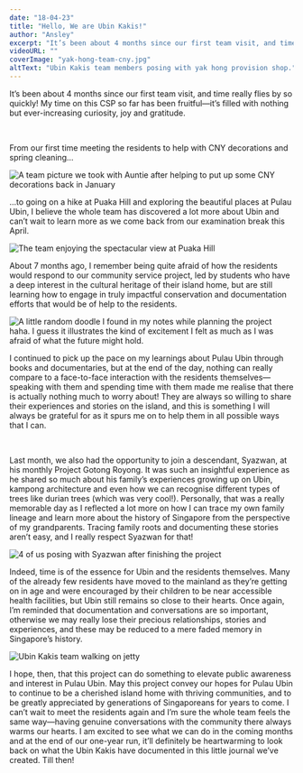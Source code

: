 ```yaml
---
date: "18-04-23"
title: "Hello, We are Ubin Kakis!"
author: "Ansley"
excerpt: "It’s been about 4 months since our first team visit, and time really flies by so quickly! It’s been a time filled with nothing but curiosity, joy and gratitude."
videoURL: ""
coverImage: "yak-hong-team-cny.jpg"
altText: "Ubin Kakis team members posing with yak hong provision shop."
---
```

It’s been about 4 months since our first team visit, and time really flies by so quickly! My time on this CSP so far has been fruitful—it’s filled with nothing but ever-increasing curiosity, joy and gratitude.

&nbsp;

From our first time meeting the residents to help with CNY decorations and spring cleaning…

![A team picture we took with Auntie after helping to put up some CNY decorations back in January](/assets/Images/yak-hong-team-cny.jpg)

…to going on a hike at Puaka Hill and exploring the beautiful places at Pulau Ubin, I believe the whole team has discovered a lot more about Ubin and can’t wait to learn more as we come back from our examination break this April.

![The team enjoying the spectacular view at Puaka Hill ](/assets/Images/team-at-puaka-hill.jpg)

About 7 months ago, I remember being quite afraid of how the residents would respond to our community service project, led by students who have a deep interest in the cultural heritage of their island home, but are still learning how to engage in truly impactful conservation and documentation efforts that would be of help to the residents.

![A little random doodle I found in my notes while planning the project haha. I guess it illustrates the kind of excitement I felt as much as I was afraid of what the future might hold.](/assets/Images/ubin-kakis-doodle-ansley.png)

I continued to pick up the pace on my learnings about Pulau Ubin through books and documentaries, but at the end of the day, nothing can really compare to a face-to-face interaction with the residents themselves—speaking with them and spending time with them made me realise that there is actually nothing much to worry about! They are always so willing to share their experiences and stories on the island, and this is something I will always be grateful for as it spurs me on to help them in all possible ways that I can.

&nbsp;

Last month, we also had the opportunity to join a descendant, Syazwan, at his monthly Project Gotong Royong. It was such an insightful experience as he shared so much about his family’s experiences growing up on Ubin, kampong architecture and even how we can recognise different types of trees like durian trees (which was very cool!). Personally, that was a really memorable day as I reflected a lot more on how I can trace my own family lineage and learn more about the history of Singapore from the perspective of my grandparents. Tracing family roots and documenting these stories aren’t easy, and I really respect Syazwan for that!

![4 of us posing with Syazwan after finishing the project](/assets/Images/team-with-wan-project-gotong-royong.png)

Indeed, time is of the essence for Ubin and the residents themselves. Many of the already few residents have moved to the mainland as they’re getting on in age and were encouraged by their children to be near accessible health facilities, but Ubin still remains so close to their hearts. Once again, I’m reminded that documentation and conversations are so important, otherwise we may really lose their precious relationships, stories and experiences, and these may be reduced to a mere faded memory in Singapore’s history.

![Ubin Kakis team walking on jetty](/assets/Images/team-walking-on-jetty.png)

I hope, then, that this project can do something to elevate public awareness and interest in Pulau Ubin. May this project convey our hopes for Pulau Ubin to continue to be a cherished island home with thriving communities, and to be greatly appreciated by generations of Singaporeans for years to come. I can’t wait to meet the residents again and I’m sure the whole team feels the same way—having genuine conversations with the community there always warms our hearts. I am excited to see what we can do in the coming months and at the end of our one-year run, it’ll definitely be heartwarming to look back on what the Ubin Kakis have documented in this little journal we’ve created. Till then!
